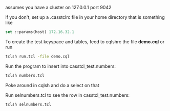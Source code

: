 

assumes you have a cluster on 127.0.0.1 port 9042

if you don't, set up a .casstclrc file in your home directory that is something like

```tcl
set ::params(host) 172.16.32.1
```

To create the test keyspace and tables, feed to cqlshrc the file **demo.cql** or run

```sh
tclsh run.tcl -file demo.cql
```

Run the program to insert into casstcl_test.numbers:

```sh
tclsh numbers.tcl
```

Poke around in cqlsh and do a select on that

Run selnumbers.tcl to see the row in casstcl_test.numbers:

```sh
tclsh selnumbers.tcl
```


